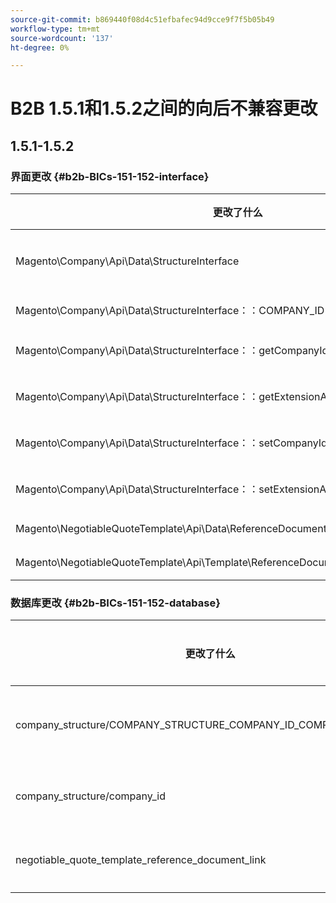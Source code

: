 ```yaml
---
source-git-commit: b869440f08d4c51efbafec94d9cce9f7f5b05b49
workflow-type: tm+mt
source-wordcount: '137'
ht-degree: 0%

---
```

# B2B 1.5.1和1.5.2之间的向后不兼容更改

## 1.5.1-1.5.2

### 界面更改 {#b2b-BICs-151-152-interface}

| 更改了什么 | 更改方式 |
| --- | --- |
| Magento\Company\Api\Data\StructureInterface | 已将父项添加到界面。 |
| Magento\Company\Api\Data\StructureInterface：：COMPANY\_ID | 添加了常量。 |
| Magento\Company\Api\Data\StructureInterface：：getCompanyId | 已添加[public]方法。 |
| Magento\Company\Api\Data\StructureInterface：：getExtensionAttributes | 已添加[public]方法。 |
| Magento\Company\Api\Data\StructureInterface：：setCompanyId | 已添加[public]方法。 |
| Magento\Company\Api\Data\StructureInterface：：setExtensionAttributes | 已添加[public]方法。 |
| Magento\NegotiableQuoteTemplate\Api\Data\ReferenceDocumentLinkInterface | 已添加接口。 |
| Magento\NegotiableQuoteTemplate\Api\Template\ReferenceDocumentLinkRepositoryInterface | 已添加接口。 |

### 数据库更改 {#b2b-BICs-151-152-database}

| 更改了什么 | 更改方式 |
| --- | --- |
| company\_structure/COMPANY\_STRUCTURE\_COMPANY\_ID\_COMPANY\_ENTITY\_ID | 已添加外键 |
| company\_structure/company\_id | 已添加列 |
| negotiable\_quote\_template\_reference\_document\_link | 已添加表 |
